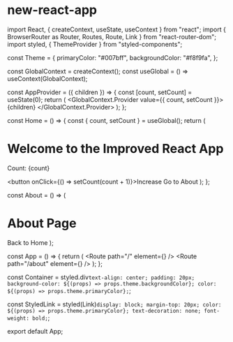 # new-react-app
import React, { createContext, useState, useContext } from "react";
import { BrowserRouter as Router, Routes, Route, Link } from "react-router-dom";
import styled, { ThemeProvider } from "styled-components";

const Theme = {
  primaryColor: "#007bff",
  backgroundColor: "#f8f9fa",
};

const GlobalContext = createContext();
const useGlobal = () => useContext(GlobalContext);

const AppProvider = ({ children }) => {
  const [count, setCount] = useState(0);
  return (
    <GlobalContext.Provider value={{ count, setCount }}>
      {children}
    </GlobalContext.Provider>
  );
};

const Home = () => {
  const { count, setCount } = useGlobal();
  return (
    <Container>
      <h1>Welcome to the Improved React App</h1>
      <p>Count: {count}</p>
      <button onClick={() => setCount(count + 1)}>Increase</button>
      <StyledLink to="/about">Go to About</StyledLink>
    </Container>
  );
};

const About = () => (
  <Container>
    <h1>About Page</h1>
    <StyledLink to="/">Back to Home</StyledLink>
  </Container>
);

const App = () => {
  return (
    <ThemeProvider theme={Theme}>
      <AppProvider>
        <Router>
          <Routes>
            <Route path="/" element={<Home />} />
            <Route path="/about" element={<About />} />
          </Routes>
        </Router>
      </AppProvider>
    </ThemeProvider>
  );
};

const Container = styled.div`
  text-align: center;
  padding: 20px;
  background-color: ${(props) => props.theme.backgroundColor};
  color: ${(props) => props.theme.primaryColor};
`;

const StyledLink = styled(Link)`
  display: block;
  margin-top: 20px;
  color: ${(props) => props.theme.primaryColor};
  text-decoration: none;
  font-weight: bold;
`;

export default App;
